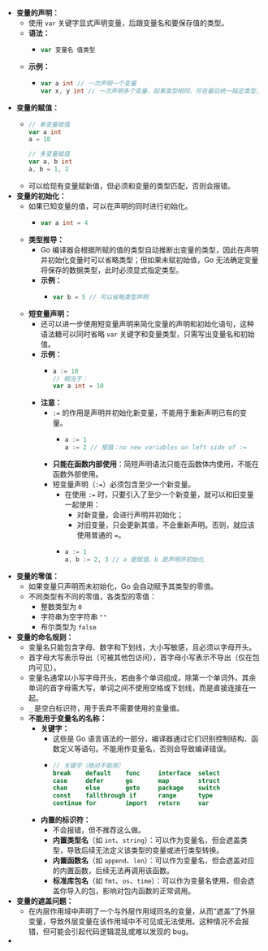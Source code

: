 - **变量的声明：**
	- 使用 `var` 关键字显式声明变量，后跟变量名和要保存值的类型。
	- **语法：**
		- ```go
		  var 变量名 值类型
		  ```
	- **示例：**
		- ```go
		  var a int // 一次声明一个变量
		  var x, y int // 一次声明多个变量，如果类型相同，可在最后统一指定类型，前面的变量可省略类型声明
		  ```
- **变量的赋值：**
	- ```go
	  // 单变量赋值
	  var a int
	  a = 10
	  
	  // 多变量赋值
	  var a, b int
	  a, b = 1, 2
	  ```
	- 可以给现有变量赋新值，但必须和变量的类型匹配，否则会报错。
- **变量的初始化：**
	- 如果已知变量的值，可以在声明的同时进行初始化。
		- ```go
		  var a int = 4
		  ```
	- **类型推导：**
		- Go 编译器会根据所赋的值的类型自动推断出变量的类型，因此在声明并初始化变量时可以省略类型；但如果未赋初始值，Go 无法确定变量将保存的数据类型，此时必须显式指定类型。
		- **示例：**
			- ```go
			  var b = 5 // 可以省略类型声明
			  ```
	- **短变量声明：**
		- 还可以进一步使用短变量声明来简化变量的声明和初始化语句，这种语法糖可以同时省略 `var` 关键字和变量类型，只需写出变量名和初始值。
		- **示例：**
			- ```go
			  a := 10
			  // 相当于：
			  var a int = 10
			  ```
		- **注意：**
			- `:=` 的作用是声明并初始化新变量，不能用于重新声明已有的变量。
				- ```go
				  a := 1
				  a := 2 // 报错：no new variables on left side of :=
				  ```
			- **只能在函数内部使用**：简短声明语法只能在函数体内使用，不能在函数外部使用。
			- 短变量声明（`:=`）必须包含至少一个新变量。
				- 在使用 `:=` 时，只要引入了至少一个新变量，就可以和旧变量一起使用：
					- 对新变量，会进行声明并初始化；
					- 对旧变量，只会更新其值，不会重新声明。否则，就应该使用普通的 `=`。
				- ```go
				  a := 1
				  a, b := 2, 3 // a 是赋值，b 是声明并初始化
				  ```
- **变量的零值：**
	- 如果变量只声明而未初始化，Go 会自动赋予其类型的零值。
	- 不同类型有不同的零值，各类型的零值：
		- 整数类型为 `0`
		- 字符串为空字符串 `""`
		- 布尔类型为 `false`
- **变量的命名规则：**
	- 变量名只能包含字母、数字和下划线，大小写敏感，且必须以字母开头。
	- 首字母大写表示导出（可被其他包访问），首字母小写表示不导出（仅在包内可见）。
	- 变量名通常以小写字母开头，若由多个单词组成，除第一个单词外，其余单词的首字母需大写，单词之间不使用空格或下划线，而是直接连接在一起。
	- `_` 是空白标识符，用于丢弃不需要使用的变量值。
	- **不能用于变量名的名称：**
		- **关键字：**
			- 这些是 Go 语言语法的一部分，编译器通过它们识别控制结构、函数定义等语句。不能用作变量名，否则会导致编译错误。
			- ```go
			  // 关键字（绝对不能用）
			  break    default    func     interface  select
			  case     defer      go       map        struct
			  chan     else       goto     package    switch
			  const    fallthrough if      range      type
			  continue for        import   return     var
			  ```
		- **内置的标识符：**
			- 不会报错，但不推荐这么做。
			- **内置类型名**（如 `int`、`string`）：可以作为变量名，但会遮盖类型，导致后续无法定义该类型的变量或进行类型转换。
			- **内置函数名**（如 `append`、`len`）：可以作为变量名，但会遮盖对应的内置函数，后续无法再调用该函数。
			- **标准库包名**（如 `fmt`、`os`、`time`）：可以作为变量名使用，但会遮盖你导入的包，影响对包内函数的正常调用。
- **变量的遮盖问题：**
	- 在内层作用域中声明了一个与外层作用域同名的变量，从而“遮盖”了外层变量，导致外层变量在该作用域中不可见或无法使用。这种情况不会报错，但可能会引起代码逻辑混乱或难以发现的 bug。
-